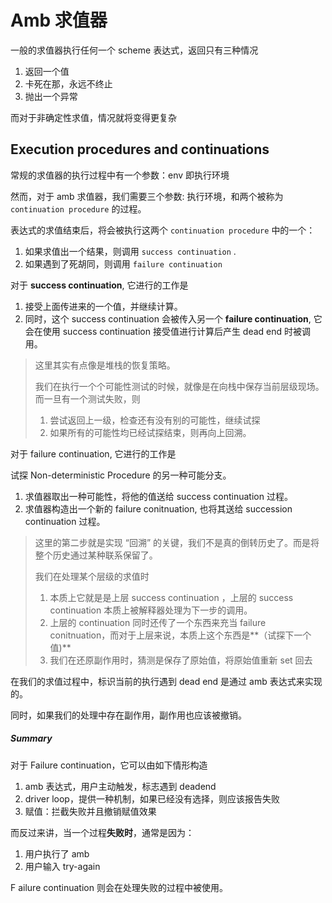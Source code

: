 # Amb 求值器

一般的求值器执行任何一个 scheme 表达式，返回只有三种情况
1. 返回一个值
2. 卡死在那，永远不终止
3. 抛出一个异常

而对于非确定性求值，情况就将变得更复杂



## Execution procedures and continuations

常规的求值器的执行过程中有一个参数：env 即执行环境

然而，对于 amb 求值器，我们需要三个参数: 执行环境，和两个被称为 `continuation procedure` 的过程。

表达式的求值结束后，将会被执行这两个 `continuation procedure` 中的一个：

1. 如果求值出一个结果，则调用 `success continuation` .
2. 如果遇到了死胡同，则调用 `failure continuation`



对于 **success continuation**, 它进行的工作是

1. 接受上面传进来的一个值，并继续计算。
2. 同时，这个 success continuation 会被传入另一个 **failure continuation**,  它会在使用 success continuation 接受值进行计算后产生 dead end 时被调用。

> 这里其实有点像是堆栈的恢复策略。
>
> 我们在执行一个个可能性测试的时候，就像是在向栈中保存当前层级现场。而一旦有一个测试失败，则
>
> 1. 尝试返回上一级，检查还有没有别的可能性，继续试探
> 2. 如果所有的可能性均已经试探结束，则再向上回溯。



对于 failure continuation, 它进行的工作是

试探 Non-deterministic Procedure 的另一种可能分支。

1. 求值器取出一种可能性，将他的值送给 success continuation 过程。
2. 求值器构造出一个新的 failure conitnuation, 也将其送给 succession continuation 过程。

> 这里的第二步就是实现 “回溯” 的关键，我们不是真的倒转历史了。而是将整个历史通过某种联系保留了。
>
> 我们在处理某个层级的求值时
>
> 1. 本质上它就是是上层 success continuation ，上层的 success continuation 本质上被解释器处理为下一步的调用。
> 2. 上层的 continuation 同时还传了一个东西来充当 failure conitnuation，而对于上层来说，本质上这个东西是**（试探下一个值)** 
> 3. 我们在还原副作用时，猜测是保存了原始值，将原始值重新 set 回去



在我们的求值过程中，标识当前的执行遇到 dead end 是通过 amb 表达式来实现的。

同时，如果我们的处理中存在副作用，副作用也应该被撤销。

##### Summary

对于 Failure continuation，它可以由如下情形构造

1. amb 表达式，用户主动触发，标志遇到 deadend
2. driver loop，提供一种机制，如果已经没有选择，则应该报告失败
3. 赋值：拦截失败并且撤销赋值效果

而反过来讲，当一个过程**失败时**，通常是因为：

1. 用户执行了 amb
2. 用户输入 try-again

F ailure continuation 则会在处理失败的过程中被使用。

